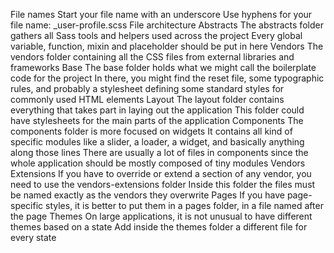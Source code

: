 File names
Start your file name with an underscore
Use hyphens for your file name: _user-profile.scss
File architecture
Abstracts
The abstracts folder gathers all Sass tools and helpers used across the project
Every global variable, function, mixin and placeholder should be put in here
Vendors
The vendors folder containing all the CSS files from external libraries and frameworks
Base
The base folder holds what we might call the boilerplate code for the project
In there, you might find the reset file, some typographic rules, and probably a stylesheet defining some standard styles for commonly used HTML elements
Layout
The layout folder contains everything that takes part in laying out the application
This folder could have stylesheets for the main parts of the application
Components
The components folder is more focused on widgets
It contains all kind of specific modules like a slider, a loader, a widget, and basically anything along those lines
There are usually a lot of files in components since the whole application should be mostly composed of tiny modules
Vendors Extensions
If you have to override or extend a section of any vendor, you need to use the vendors-extensions folder
Inside this folder the files must be named exactly as the vendors they overwrite
Pages
If you have page-specific styles, it is better to put them in a pages folder, in a file named after the page
Themes
On large applications, it is not unusual to have different themes based on a state
Add inside the themes folder a different file for every state